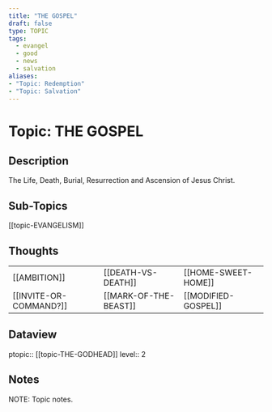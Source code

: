 ```yaml
---
title: "THE GOSPEL"
draft: false
type: TOPIC
tags:
  - evangel
  - good
  - news
  - salvation
aliases: 
- "Topic: Redemption"
- "Topic: Salvation"
---
```

# Topic: THE GOSPEL
## Description
The Life, Death, Burial, Resurrection and Ascension of Jesus Christ.

## Sub-Topics
[[topic-EVANGELISM]]

## Thoughts
|     |     |     |
| --- | --- | --- |
| [[AMBITION]] | [[DEATH-VS-DEATH]] | [[HOME-SWEET-HOME]] |
|[[INVITE-OR-COMMAND?]] | [[MARK-OF-THE-BEAST]] | [[MODIFIED-GOSPEL]] |

## Dataview
ptopic:: [[topic-THE-GODHEAD]]
level:: 2

## Notes
NOTE: Topic notes.